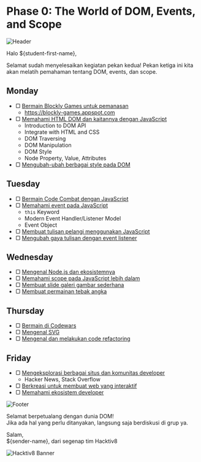 # Phase 0: The World of DOM, Events, and Scope

![Header](images/header.png)

Halo ${student-first-name},

Selamat sudah menyelesaikan kegiatan pekan kedua! Pekan ketiga ini kita akan melatih pemahaman tentang DOM, events, dan scope.

## Monday

- ▢ [Bermain Blockly Games untuk pemanasan](week-3/blockly-games.md)
  - https://blockly-games.appspot.com
- ▢ [Memahami HTML DOM dan kaitannya dengan JavaScript](week-3/js-html-dom.md)
  - Introduction to DOM API
  - Integrate with HTML and CSS
  - DOM Traversing
  - DOM Manipulation
  - DOM Style
  - Node Property, Value, Attributes
- ▢ [Mengubah-ubah berbagai style pada DOM](week-3/dom-styling.md)

## Tuesday

- ▢ [Bermain Code Combat dengan JavaScript](week-3/code-combat.md)
- ▢ [Memahami event pada JavaScript](week-3/js-event.md)
  - `this` Keyword
  - Modern Event Handler/Listener Model
  - Event Object
- ▢ [Membuat tulisan pelangi menggunakan JavaScript](week-3/rainbow-text.md)
- ▢ [Mengubah gaya tulisan dengan event listener](week-3/text-style-event.md)

## Wednesday

- ▢ [Mengenal Node.js dan ekosistemnya](week-3/nodejs.md)
- ▢ [Memahami scope pada JavaScript lebih dalam](week-3/js-scope.md)
- ▢ [Membuat slide galeri gambar sederhana](week-3/gallery-slide.md)
- ▢ [Membuat permainan tebak angka](week-3/number-guess.md)

## Thursday

- ▢ [Bermain di Codewars](week-3/codewars.md)
- ▢ [Mengenal SVG](week-3/svg.md)
- ▢ [Mengenal dan melakukan code refactoring](week-3/refactoring.md)

## Friday

- ▢ [Mengeksplorasi berbagai situs dan komunitas developer](week-3/.md)
  - Hacker News, Stack Overflow
- ▢ [Berkreasi untuk membuat web yang interaktif](week-3/web-interactive.md)
- ▢ [Memahami ekosistem developer](week-3/.md)

![Footer](images/footer.png)

Selamat berpetualang dengan dunia DOM!  
Jika ada hal yang perlu ditanyakan, langsung saja berdiskusi di grup ya.

Salam,  
${sender-name}, dari segenap tim Hacktiv8

![Hacktiv8 Banner](images/hacktiv8-banner.png)
